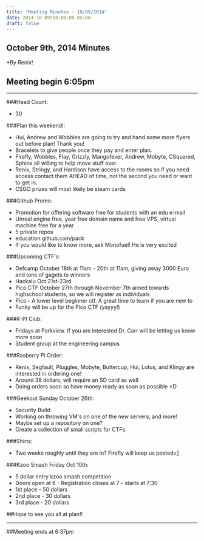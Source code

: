 ```yaml
---
title: "Meeting Minutes - 10/09/2014"
date: 2014-10-09T18:00:00-05:00
draft: false
---
```


## October 9th, 2014 Minutes
*By Renix!

## Meeting begin 6:05pm

 - - -

###Head Count:
* 30

###Plan this weekend!:
* Hui, Andrew and  Wobbles are going to try and hand some more flyers out before plan! Thank you!
* Bracelets to give people once they pay and enter plan.
* Firefly, Wobbles, Flay, Grizzly, Mangofever, Andrew, Mobyte, CSquared, Sphinx all willing to help move stuff over.
* Renix, Stringy, and Hardison have access to the rooms so if you need access contact them AHEAD of time, not the second you need or want to get in.
* CSGO prizes will most likely be steam cards

###Github Promo:
* Promotion for offering software free for students with an edu e-mail
* Unreal engine free, year free domain name and free VPS, virtual machine free for a year
* 5 private repos
* education.github.com/pack
* If you would like to know more, ask Monofuel! He is very excited

###Upcoming CTF's:
* Defcamp October 18th at 11am - 20th at 11am, giving away 3000 Euro and tons of gagets to winners
* Hackalu Oct 21st-23rd 
* Pico CTF October 27th through November 7th aimed towards highschool students, so we will register as individuals. 
* Pico - A lower level beginner ctf. A great time to learn if you are new to 
* Funky will be up for the Pico CTF (yayyy!)

###R-PI Club:
* Fridays at Parkview. If you are interested Dr. Carr will be letting us know more soon
* Student group at the engineering campus

###Rasberry Pi Order:
* Renix, Segfault, Pluggles, Mobyte, Buttercup, Hui, Lotus, and Klingy are interested in ordering one!
* Around 38 dollars, will require an SD card as well
* Doing orders soon so have money ready as soon as possible =D

###Geekout Sunday October 26th:
* Security Build
* Working on throwing VM's on one of the new servers, and more!
* Maybe set up a repository on one?
* Create a collection of small scripts for CTFs.

###Shirts:
* Two weeks roughly until they are in? Firefly will keep us posted=]

###Kzoo Smash Friday Oct 10th:
* 5 dollar entry kzoo smash competition
* Doors open at 6  - Registration closes at 7 - starts at 7:30
* 1st place - 50 dollars
* 2nd place - 30 dollars
* 3rd place - 20 dollars

##Hope to see you all at plan!!

- - - 

##Meeting ends at 6:37pm
